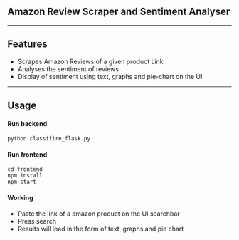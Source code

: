 ## Amazon Review Scraper and Sentiment Analyser
***
## Features
* Scrapes Amazon Reviews of a given product Link
* Analyses the sentiment of reviews
* Display of sentiment using text, graphs and pie-chart on the UI
***
## Usage

#### Run backend
`python classifire_flask.py`
#### Run frontend
`cd frontend` <br />
`npm install` <br />
`npm start`
#### Working
* Paste the link of a amazon product on the UI searchbar
* Press search
* Results will load in the form of text, graphs and pie chart
